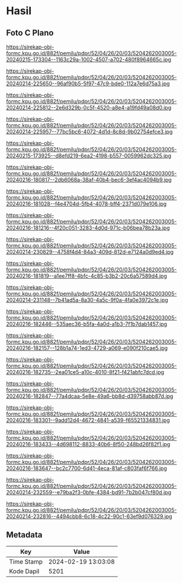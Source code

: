# Hasil

## Foto C Plano

https://sirekap-obj-formc.kpu.go.id/882f/pemilu/pdpr/52/04/26/20/03/5204262003005-20240215-173304--1163c29a-1002-4507-a702-480f8964665c.jpg

https://sirekap-obj-formc.kpu.go.id/882f/pemilu/pdpr/52/04/26/20/03/5204262003005-20240214-225650--96af90b5-5f97-47c9-bde0-112a7e6d75a3.jpg

https://sirekap-obj-formc.kpu.go.id/882f/pemilu/pdpr/52/04/26/20/03/5204262003005-20240214-225812--2e6d329b-0c5f-4520-a8e4-a19fd49a08d0.jpg

https://sirekap-obj-formc.kpu.go.id/882f/pemilu/pdpr/52/04/26/20/03/5204262003005-20240214-225957--77bc5bc6-4072-4d1d-8c8d-9b02754efce3.jpg

https://sirekap-obj-formc.kpu.go.id/882f/pemilu/pdpr/52/04/26/20/03/5204262003005-20240215-173925--d8efd219-6ea2-4198-b557-0059962dc325.jpg

https://sirekap-obj-formc.kpu.go.id/882f/pemilu/pdpr/52/04/26/20/03/5204262003005-20240216-180817--2db6068a-38af-40b4-bec6-3ef4ac4094b9.jpg

https://sirekap-obj-formc.kpu.go.id/882f/pemilu/pdpr/52/04/26/20/03/5204262003005-20240216-181028--f4e4704d-5fb4-4078-bff4-2371d079e106.jpg

https://sirekap-obj-formc.kpu.go.id/882f/pemilu/pdpr/52/04/26/20/03/5204262003005-20240216-181216--4f20c051-3283-4d0d-971c-b06bea78b23a.jpg

https://sirekap-obj-formc.kpu.go.id/882f/pemilu/pdpr/52/04/26/20/03/5204262003005-20240214-230829--4758f4d4-84a3-409d-812d-e7124a0d9ed4.jpg

https://sirekap-obj-formc.kpu.go.id/882f/pemilu/pdpr/52/04/26/20/03/5204262003005-20240216-181819--a1ee7ff8-4bfc-4c85-b3b2-20c6a57589d4.jpg

https://sirekap-obj-formc.kpu.go.id/882f/pemilu/pdpr/52/04/26/20/03/5204262003005-20240214-231148--7b41ad5a-8a30-4a5c-9f0a-4fa0e3972c1e.jpg

https://sirekap-obj-formc.kpu.go.id/882f/pemilu/pdpr/52/04/26/20/03/5204262003005-20240216-182446--535aec36-b5fa-4a0d-a1b3-7f1b7dab1457.jpg

https://sirekap-obj-formc.kpu.go.id/882f/pemilu/pdpr/52/04/26/20/03/5204262003005-20240216-182157--128b1a74-1ed3-4729-a069-e090f210cae5.jpg

https://sirekap-obj-formc.kpu.go.id/882f/pemilu/pdpr/52/04/26/20/03/5204262003005-20240216-182735--2ea01ce5-a10c-4010-8f21-f421abfc7dcd.jpg

https://sirekap-obj-formc.kpu.go.id/882f/pemilu/pdpr/52/04/26/20/03/5204262003005-20240216-182847--77a4dcaa-5e8e-49a6-bb8d-d39758abb87d.jpg

https://sirekap-obj-formc.kpu.go.id/882f/pemilu/pdpr/52/04/26/20/03/5204262003005-20240216-183301--9add12d4-4672-4841-a539-f65521334831.jpg

https://sirekap-obj-formc.kpu.go.id/882f/pemilu/pdpr/52/04/26/20/03/5204262003005-20240216-183433--4d698112-8833-40b6-8f50-248bd26f82f1.jpg

https://sirekap-obj-formc.kpu.go.id/882f/pemilu/pdpr/52/04/26/20/03/5204262003005-20240216-183647--bc2c7700-6d41-4eca-81af-c803faf6f766.jpg

https://sirekap-obj-formc.kpu.go.id/882f/pemilu/pdpr/52/04/26/20/03/5204262003005-20240214-232559--e79ba2f3-0bfe-4384-bd91-7b2b047cf80d.jpg

https://sirekap-obj-formc.kpu.go.id/882f/pemilu/pdpr/52/04/26/20/03/5204262003005-20240214-232816--4494cbb8-6c18-4c22-90c1-63ef9d076329.jpg


## Metadata

| Key        | Value               |
| ---------- | ------------------- |
| Time Stamp | 2024-02-19 13:03:08 |
| Kode Dapil | 5201                |



